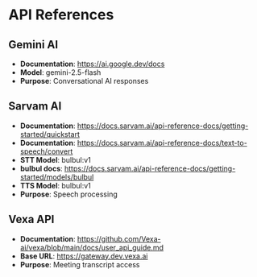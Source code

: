 # API References

## Gemini AI
- **Documentation**: https://ai.google.dev/docs
- **Model**: gemini-2.5-flash
- **Purpose**: Conversational AI responses

## Sarvam AI  
- **Documentation**: https://docs.sarvam.ai/api-reference-docs/getting-started/quickstart
- **Documentation**: https://docs.sarvam.ai/api-reference-docs/text-to-speech/convert
- **STT Model**: bulbul:v1
- **bulbul docs**: https://docs.sarvam.ai/api-reference-docs/getting-started/models/bulbul
- **TTS Model**: bulbul:v1
- **Purpose**: Speech processing

## Vexa API
- **Documentation**: https://github.com/Vexa-ai/vexa/blob/main/docs/user_api_guide.md
- **Base URL**: https://gateway.dev.vexa.ai
- **Purpose**: Meeting transcript access